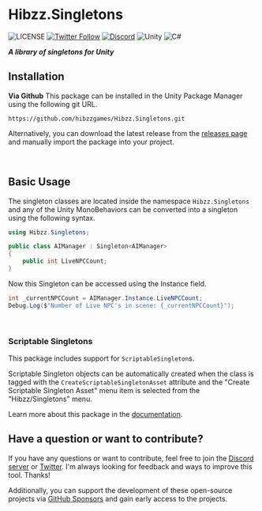 # Hibzz.Singletons
![LICENSE](https://img.shields.io/badge/LICENSE-CC--BY--4.0-ee5b32?style=for-the-badge) [![Twitter Follow](https://img.shields.io/badge/follow-%40hibzzgames-1DA1f2?logo=twitter&style=for-the-badge)](https://twitter.com/hibzzgames) [![Discord](https://img.shields.io/discord/695898694083412048?color=788bd9&label=DIscord&style=for-the-badge)](https://discord.gg/YXdJ8cZngB) ![Unity](https://img.shields.io/badge/unity-%23000000.svg?style=for-the-badge&logo=unity&logoColor=white) ![C#](https://img.shields.io/badge/c%23-%23239120.svg?style=for-the-badge&logo=c-sharp&logoColor=white)

***A library of singletons for Unity***

## Installation
**Via Github**
This package can be installed in the Unity Package Manager using the following git URL.
```
https://github.com/hibzzgames/Hibzz.Singletons.git
```

Alternatively, you can download the latest release from the [releases page](https://github.com/hibzzgames/Hibzz.Singletons/releases) and manually import the package into your project.

<br>

## Basic Usage
The singleton classes are located inside the namespace `Hibzz.Singletons` and any of the Unity MonoBehaviors can be converted into a singleton using the following syntax.

```csharp
using Hibzz.Singletons;

public class AIManager : Singleton<AIManager>
{
    public int LiveNPCCount;
}
```

Now this Singleton can be accessed using the Instance field.

```csharp
int _currentNPCCount = AIManager.Instance.LiveNPCCount;
Debug.Log($"Number of Live NPC's in scene: {_currentNPCCount}");
```

<br>

### Scriptable Singletons
This package includes support for `ScriptableSingleton`s. 

Scriptable Singleton objects can be automatically created when the class is tagged with the `CreateScriptableSingletonAsset` attribute and the "Create Scriptable Singleton Asset" menu item is selected from the "Hibzz/Singletons" menu.

Learn more about this package in the [documentation](https://docs.hibzz.games/singletons/getting-started/).

## Have a question or want to contribute?
If you have any questions or want to contribute, feel free to join the [Discord server](https://discord.gg/YXdJ8cZngB) or [Twitter](https://twitter.com/hibzzgames). I'm always looking for feedback and ways to improve this tool. Thanks!

Additionally, you can support the development of these open-source projects via [GitHub Sponsors](https://github.com/sponsors/sliptrixx) and gain early access to the projects.

